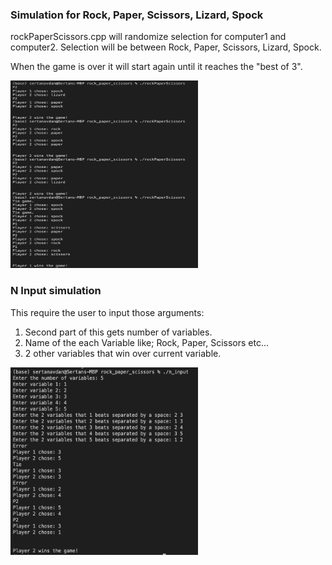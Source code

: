 ### Simulation for Rock, Paper, Scissors, Lizard, Spock

rockPaperScissors.cpp will randomize selection for computer1 and computer2. 
Selection will be between Rock, Paper, Scissors, Lizard, Spock.

When the game is over it will start again until it reaches the "best of 3".

<img src="/images/1.png" width="300" height="300">

### N Input simulation

This require the user to input those arguments:

1) Second part of this gets number of variables.
2) Name of the each Variable like; Rock, Paper, Scissors etc...
3) 2 other variables that win over current variable.

<img src="/images/2.png" width="300" height="300">
